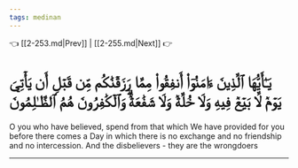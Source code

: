 ```yaml
---
tags: medinan
---
```


👈 [[2-253.md|Prev]] | [[2-255.md|Next]] 👉

# يَـٰٓأَيُّهَا ٱلَّذِينَ ءَامَنُوٓاْ أَنفِقُواْ مِمَّا رَزَقۡنَٰكُم مِّن قَبۡلِ أَن يَأۡتِيَ يَوۡمٞ لَّا بَيۡعٞ فِيهِ وَلَا خُلَّةٞ وَلَا شَفَٰعَةٞۗ وَٱلۡكَٰفِرُونَ هُمُ ٱلظَّـٰلِمُونَ

O you who have believed, spend from that which We have provided for you before there comes a Day in which there is no exchange and no friendship and no intercession. And the disbelievers - they are the wrongdoers

---

